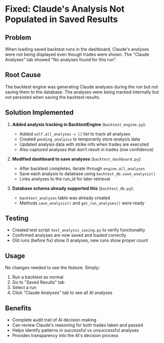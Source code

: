 # Fixed: Claude's Analysis Not Populated in Saved Results

## Problem
When loading saved backtest runs in the dashboard, Claude's analyses were not being displayed even though trades were shown. The "Claude Analyses" tab showed "No analyses found for this run".

## Root Cause
The backtest engine was generating Claude analyses during the run but not saving them to the database. The analyses were being tracked internally but not persisted when saving the backtest results.

## Solution Implemented

1. **Added analysis tracking in BacktestEngine** (`backtest_engine.py`):
   - Added `self.all_analyses = []` list to track all analyses
   - Created `pending_analysis` to temporarily store analysis data
   - Updated analysis data with strike info when trades are executed
   - Also captured analyses that don't result in trades (low confidence)

2. **Modified dashboard to save analyses** (`backtest_dashboard.py`):
   - After backtest completes, iterate through `engine.all_analyses`
   - Save each analysis to database using `backtest_db.save_analysis()`
   - Links analyses to the run_id for later retrieval

3. **Database schema already supported this** (`backtest_db.py`):
   - `backtest_analyses` table was already created
   - Methods `save_analysis()` and `get_run_analyses()` were ready

## Testing
- Created test script `test_analysis_saving.py` to verify functionality
- Confirmed analyses are now saved and loaded correctly
- Old runs (before fix) show 0 analyses, new runs show proper count

## Usage
No changes needed to use the feature. Simply:
1. Run a backtest as normal
2. Go to "Saved Results" tab
3. Select a run
4. Click "Claude Analyses" tab to see all AI analyses

## Benefits
- Complete audit trail of AI decision making
- Can review Claude's reasoning for both trades taken and passed
- Helps identify patterns in successful vs unsuccessful analyses
- Provides transparency into the AI's decision process